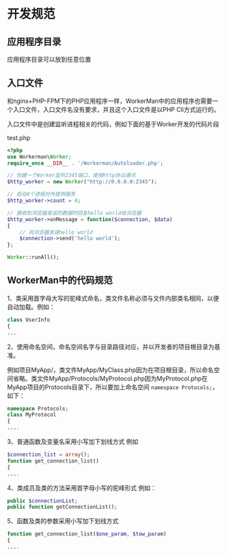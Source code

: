 # 开发规范

## 应用程序目录

应用程序目录可以放到任意位置

## 入口文件

和nginx+PHP-FPM下的PHP应用程序一样，WorkerMan中的应用程序也需要一个入口文件，入口文件名没有要求，并且这个入口文件是以PHP Cli方式运行的。

 入口文件中是创建监听进程相关的代码，例如下面的基于Worker开发的代码片段

 test.php
```php
<?php
use Workerman\Worker;
require_once __DIR__ . '/Workerman/Autoloader.php';

// 创建一个Worker监听2345端口，使用http协议通讯
$http_worker = new Worker("http://0.0.0.0:2345");

// 启动4个进程对外提供服务
$http_worker->count = 4;

// 接收到浏览器发送的数据时回复hello world给浏览器
$http_worker->onMessage = function($connection, $data)
{
    // 向浏览器发送hello world
    $connection->send('hello world');
};

Worker::runAll();

```

## WorkerMan中的代码规范

1、类采用首字母大写的驼峰式命名，类文件名称必须与文件内部类名相同，以便自动加载。例如：
```php
class UserInfo
{
...
```

2、使用命名空间，命名空间名字与目录路径对应，并以开发者的项目根目录为基准。

例如项目MyApp/，类文件MyApp/MyClass.php因为在项目根目录，所以命名空间省略。类文件MyApp/Protocols/MyProtocol.php因为MyProtocol.php在MyApp项目的Protocols目录下，所以要加上命名空间 ```namespace Protocols;```，如下：
```php
namespace Protocols;
class MyProtocol
{
....
```

3、普通函数及变量名采用小写加下划线方式 例如
```php
$connection_list = array();
function get_connection_list()
{
....
```

4、类成员及类的方法采用首字母小写的驼峰形式 例如：
```php
public $connectionList;
public function getConnectionList();
```

5、函数及类的参数采用小写加下划线方式
```php
function get_connection_list($one_param, $tow_param)
{
....

```






